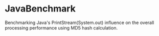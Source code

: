 # JavaBenchmark
Benchmarking Java's PrintStream(System.out) influence on the overall processing performance using MD5 hash calculation.
